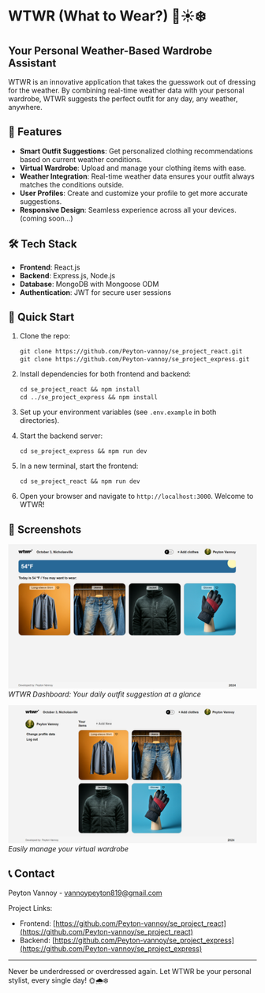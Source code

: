 # WTWR (What to Wear?) 🧥☀️❄️

## Your Personal Weather-Based Wardrobe Assistant

WTWR is an innovative application that takes the guesswork out of dressing for the weather. By combining real-time weather data with your personal wardrobe, WTWR suggests the perfect outfit for any day, any weather, anywhere.

## 🌟 Features

- **Smart Outfit Suggestions**: Get personalized clothing recommendations based on current weather conditions.
- **Virtual Wardrobe**: Upload and manage your clothing items with ease.
- **Weather Integration**: Real-time weather data ensures your outfit always matches the conditions outside.
- **User Profiles**: Create and customize your profile to get more accurate suggestions.
- **Responsive Design**: Seamless experience across all your devices. (coming soon...)

## 🛠 Tech Stack

- **Frontend**: React.js
- **Backend**: Express.js, Node.js
- **Database**: MongoDB with Mongoose ODM
- **Authentication**: JWT for secure user sessions

## 🚀 Quick Start

1. Clone the repo:

   ```
   git clone https://github.com/Peyton-vannoy/se_project_react.git
   git clone https://github.com/Peyton-vannoy/se_project_express.git
   ```

2. Install dependencies for both frontend and backend:

   ```
   cd se_project_react && npm install
   cd ../se_project_express && npm install
   ```

3. Set up your environment variables (see `.env.example` in both directories).

4. Start the backend server:

   ```
   cd se_project_express && npm run dev
   ```

5. In a new terminal, start the frontend:

   ```
   cd se_project_react && npm run dev
   ```

6. Open your browser and navigate to `http://localhost:3000`. Welcome to WTWR!

## 📸 Screenshots

![WTWR Dashboard](./src/images/screenshots/dashboard.png)
_WTWR Dashboard: Your daily outfit suggestion at a glance_

![Wardrobe Management](./src/images/screenshots/wardrobe.png)
_Easily manage your virtual wardrobe_

## 📞 Contact

Peyton Vannoy - [vannoypeyton819@gmail.com](mailto:vannoypeyton819@gmail.com)

Project Links:

- Frontend: [https://github.com/Peyton-vannoy/se_project_react](https://github.com/Peyton-vannoy/se_project_react)
- Backend: [https://github.com/Peyton-vannoy/se_project_express](https://github.com/Peyton-vannoy/se_project_express)

---

Never be underdressed or overdressed again. Let WTWR be your personal stylist, every single day! 🌞🌧️❄️
